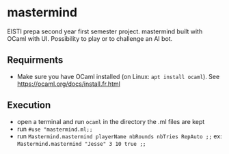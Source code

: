 # mastermind
EISTI prepa second year first semester project. mastermind built with OCaml with UI. Possibility to play or to challenge an AI bot.

## Requirments
- Make sure you have OCaml installed (on Linux: ```apt install ocaml```). See https://ocaml.org/docs/install.fr.html

## Execution
- open a terminal and run ```ocaml``` in the directory the .ml files are kept
- run ```#use "mastermind.ml;;```
- run ```Mastermind.mastermind playerName nbRounds nbTries RepAuto ;;``` ex: ```Mastermind.mastermind "Jesse" 3 10 true ;;``` 
